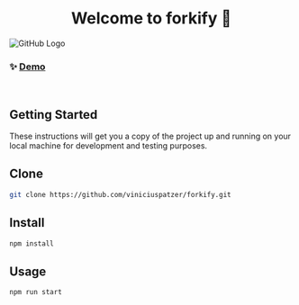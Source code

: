 <h1 align="center">Welcome to forkify 👋</h1>

![GitHub Logo](./forkify.gif)

### ✨ [Demo](https://forkify-viniciuspatzer.netlify.app/)
<br>

## Getting Started

These instructions will get you a copy of the project up and running on your local machine for development and testing purposes.
<br>

## Clone
```sh
git clone https://github.com/viniciuspatzer/forkify.git
```

## Install

```sh
npm install
```

## Usage

```sh
npm run start
```